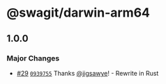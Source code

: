 # @swagit/darwin-arm64

## 1.0.0

### Major Changes

- [#29](https://github.com/jigsawye/swagit/pull/29) [`0939755`](https://github.com/jigsawye/swagit/commit/09397551b78a63f8b958e4a64c300d6653b8895e) Thanks [@jigsawye](https://github.com/jigsawye)! - Rewrite in Rust
